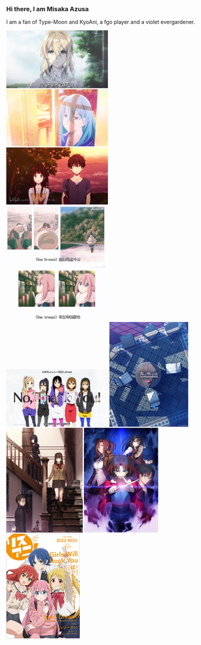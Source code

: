### Hi there, I am Misaka Azusa
I am a fan of Type-Moon and KyoAni, a fgo player and a violet evergardener.

<img src="./image/violet_evergarden.jpeg" alt="violet evergarden" width="271" /> <img src="./image/vivy-flourite_eye's_song.jpeg" alt="Vivy:Flourite Eye's Song" width="271" /> <img src="./image/hyouka.jpeg" alt="hyouka" width="271" /> <img src="./image/ゆるキャン△_しまりん.jpeg" alt="しまりん" width="271" /> <img src="./image/ゆるキャン△_各務原(かがみはら)なでしこ.jpeg" alt="各務原(かがみはら)なでしこ" width="270" /> <img src="./image/k-on.jpeg" alt="k-on" width="271" /> <img src="./image/魔法使いの夜_1.jpeg" alt="魔法使いの夜" height="279" /> <img src="./image/魔法使いの夜_2.jpeg" alt="魔法使いの夜" height="279" /> <img src="./image/空の境界.jpeg" alt="空の境界" height="279" /> <img src="./image/ぼっち・ざ・ろっく!.jpeg" alt="ぼっち・ざ・ろっく!" height="279" />
